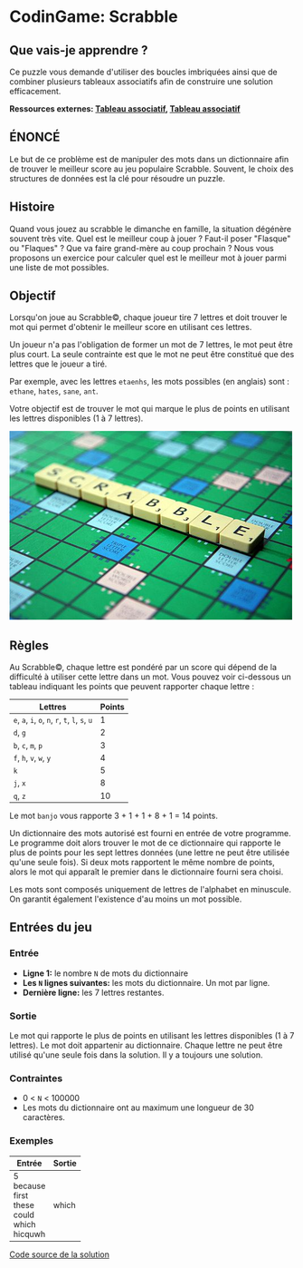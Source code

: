 # CodinGame: Scrabble

## Que vais-je apprendre ?
Ce puzzle vous demande d'utiliser des boucles imbriquées ainsi que de combiner plusieurs tableaux associatifs afin de construire une solution efficacement.

**Ressources externes: [Tableau associatif](https://fr.wikipedia.org/wiki/Table_de_hachage), [Tableau associatif](https://fr.wikipedia.org/wiki/Tableau_associatif)**

## ÉNONCÉ

Le but de ce problème est de manipuler des mots dans un dictionnaire afin de trouver le meilleur score au jeu populaire Scrabble. Souvent, le choix des structures de données est la clé pour résoudre un puzzle.

## Histoire

Quand vous jouez au scrabble le dimanche en famille, la situation dégénère souvent très vite. Quel est le meilleur coup à jouer ? Faut-il poser "Flasque" ou "Flaques" ? Que va faire grand-mère au coup prochain ? Nous vous proposons un exercice pour calculer quel est le meilleur mot à jouer parmi une liste de mot possibles.

## Objectif

Lorsqu'on joue au Scrabble©, chaque joueur tire 7 lettres et doit trouver le mot qui permet d'obtenir le meilleur score en utilisant ces lettres.

Un joueur n'a pas l'obligation de former un mot de 7 lettres, le mot peut être plus court. La seule contrainte est que le mot ne peut être constitué que des lettres que le joueur a tiré.

Par exemple, avec les lettres `etaenhs`, les mots possibles (en anglais) sont : `ethane`, `hates`, `sane`, `ant`.

Votre objectif est de trouver le mot qui marque le plus de points en utilisant les lettres disponibles (1 à 7 lettres).

![Scrabble](scrabble.jpeg)

## Règles

Au Scrabble©, chaque lettre est pondéré par un score qui dépend de la difficulté à utiliser cette lettre dans un mot. Vous pouvez voir ci-dessous un tableau indiquant les points que peuvent rapporter chaque lettre :
 
| Lettres | Points |
| --------- | ---------- |
| `e`, `a`, `i`, `o`, `n`, `r`, `t`, `l`, `s`, `u` | 1 |
| `d`, `g` | 2 |
| `b`, `c`, `m`, `p` | 3 |
| `f`, `h`, `v`, `w`, `y` | 4 |
| `k` | 5 |
| `j`, `x` | 8 |
| `q`, `z` | 10 |

Le mot `banjo` vous rapporte 3 + 1 + 1 + 8 + 1 = 14 points.

Un dictionnaire des mots autorisé est fourni en entrée de votre programme. Le programme doit alors trouver le mot de ce dictionnaire qui rapporte le plus de points pour les sept lettres données (une lettre ne peut être utilisée qu'une seule fois). Si deux mots rapportent le même nombre de points, alors le mot qui apparaît le premier dans le dictionnaire fourni sera choisi.
 

Les mots sont composés uniquement de lettres de l'alphabet en minuscule. On garantit également l'existence d'au moins un mot possible.

## Entrées du jeu

### Entrée

- **Ligne 1:** le nombre `N` de mots du dictionnaire
- **Les `N` lignes suivantes:** les mots du dictionnaire. Un mot par ligne.
- **Dernière ligne:** les 7 lettres restantes.

### Sortie
Le mot qui rapporte le plus de points en utilisant les lettres disponibles (1 à 7 lettres). Le mot doit appartenir au dictionnaire. Chaque lettre ne peut être utilisé qu'une seule fois dans la solution. Il y a toujours une solution.
 
### Contraintes
- 0 < `N` < 100000
- Les mots du dictionnaire ont au maximum une longueur de 30 caractères.

### Exemples
Entrée | Sortie
------------ | -------------
5<br>because<br>first<br>these<br>could<br>which<br>hicquwh | which

[Code source de la solution](https://github.com/Kous92/CodinGame-Swift-FR-/tree/main/Puzzles%20classiques/Moyen/Scrabble/scrabble.swift)